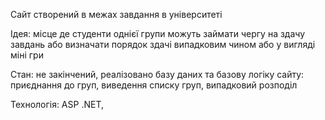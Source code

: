 Сайт створений в межах завдання в університеті

Ідея: місце де студенти однієї групи можуть займати чергу на здачу завдань або визначати порядок здачі випадковим чином або у вигляді міні гри

Стан: не закінчений, реалізовано базу даних та базову логіку сайту: приєднання до груп, виведення списку груп, випадковий розподіл

Технологія: ASP .NET, 
